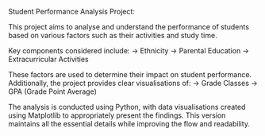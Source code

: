 Student Performance Analysis Project:

This project aims to analyse and understand the performance of students based on various factors such as their activities and study time.

Key components considered include: 
-> Ethnicity 
-> Parental Education
-> Extracurricular Activities

These factors are used to determine their impact on student performance. Additionally, the project provides clear visualisations of: 
-> Grade Classes
-> GPA (Grade Point Average)

The analysis is conducted using Python, with data visualisations created using Matplotlib to appropriately present the findings. 
This version maintains all the essential details while improving the flow and readability.
